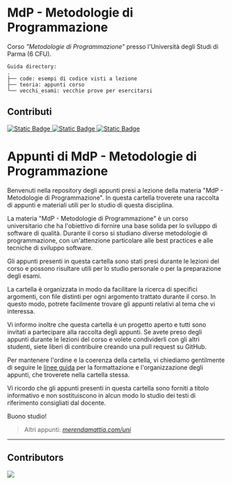 # MdP - Metodologie di Programmazione
Corso _"Metodologie di Programmazione"_ presso l'Università degli Studi di Parma (6 CFU).  
```
Guida directory:
.
├── code: esempi di codice visti a lezione
├── teoria: appunti corso
└── vecchi_esami: vecchie prove per esercitarsi 
```

## Contributi
<a href="https://paypal.me/manueldiagostino?country.x=IT&locale.x=it_IT" target="_blank">
    <img alt="Static Badge" src="https://img.shields.io/badge/%40manueldiagostino-3558C1?style=flat&logo=paypal&link=https%3A%2F%2Fpaypal.me%2Fmanueldiagostino%3Fcountry.x%3DIT%26locale.x%3Dit_IT">
</a>
<a href="https://paypal.me/SimoColli?country.x=IT&locale.x=it_IT" target="_blank">
    <img alt="Static Badge" src="https://img.shields.io/badge/%40simonecolli-3558C1?style=flat&logo=paypal&link=https://paypal.me/SimoColli?country.x=IT&locale.x=it_IT">
</a>
<a href="https://paypal.me/merendasaveriomattia?country.x=IT&locale.x=it_IT" target="_blank">
    <img alt="Static Badge" src="https://img.shields.io/badge/%40merendamattia-3558C1?style=flat&logo=paypal&link=https%3A%2F%2Fpaypal.me%merendasaveriomattia%3Fcountry.x%3DIT%26locale.x%3Dit_IT">
</a>

# Appunti di MdP - Metodologie di Programmazione

Benvenuti nella repository degli appunti presi a lezione della materia "MdP - Metodologie di Programmazione". In questa cartella troverete una raccolta di appunti e materiali utili per lo studio di questa disciplina.

La materia "MdP - Metodologie di Programmazione" è un corso universitario che ha l'obiettivo di fornire una base solida per lo sviluppo di software di qualità. Durante il corso si studiano diverse metodologie di programmazione, con un'attenzione particolare alle best practices e alle tecniche di sviluppo software.

Gli appunti presenti in questa cartella sono stati presi durante le lezioni del corso e possono risultare utili per lo studio personale o per la preparazione degli esami.

La cartella è organizzata in modo da facilitare la ricerca di specifici argomenti, con file distinti per ogni argomento trattato durante il corso. In questo modo, potrete facilmente trovare gli appunti relativi al tema che vi interessa.

Vi informo inoltre che questa cartella è un progetto aperto e tutti sono invitati a partecipare alla raccolta degli appunti. Se avete preso degli appunti durante le lezioni del corso e volete condividerli con gli altri studenti, siete liberi di contribuire creando una pull request su GitHub.

Per mantenere l'ordine e la coerenza della cartella, vi chiediamo gentilmente di seguire le [linee guida](http://bit.ly/3lfPQiB) per la formattazione e l'organizzazione degli appunti, che troverete nella cartella stessa.

Vi ricordo che gli appunti presenti in questa cartella sono forniti a titolo informativo e non sostituiscono in alcun modo lo studio dei testi di riferimento consigliati dal docente.

Buono studio!

> Altri appunti: _[merendamattia.com/uni](https://www.merendamattia.com/uni.html)_

---

## Contributors
<a href="https://github.com/unipr-org/MdP/graphs/contributors">
  <img src="https://contrib.rocks/image?repo=unipr-org/MdP" />
</a>


